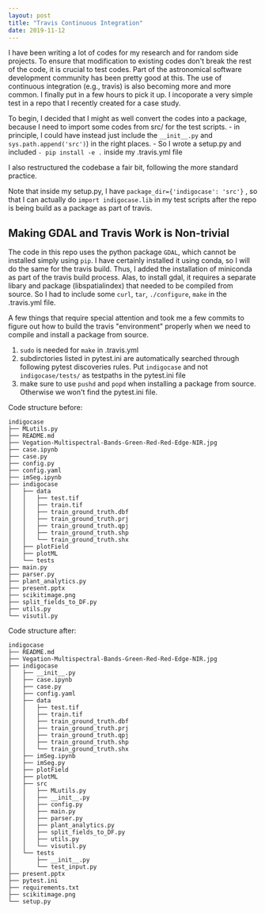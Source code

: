 ```yaml
---
layout: post
title: "Travis Continuous Integration"
date: 2019-11-12
---
```


I have been writing a lot of codes for my research and for random side projects. To ensure that modification to existing codes don't break the rest of the code, it is crucial to test codes. Part of the astronomical software development community has been pretty good at this. The use of continuous integration (e.g., travis) is also becoming more and more common. I finally put in a few hours to pick it up. I incoporate a very simple test in a repo that I recently created for a case study. 

To begin, I decided that I might as well convert the codes into a package, because I need to import some codes from src/ for the test scripts. 
    - in principle, I could have instead just include the `__init__.py` and `sys.path.append('src')`) in the right places.
    - So I wrote a setup.py and included `- pip install -e .` inside my .travis.yml file

I also restructured the codebase a fair bit, following the more standard practice. 

Note that inside my setup.py, I have `package_dir={'indigocase': 'src'}` , so that I can actually do `import indigocase.lib` in my test scripts after the repo is being build as a package as part of travis.


## Making GDAL and Travis Work is Non-trivial
The code in this repo uses the python package `GDAL`, which cannot be installed simply using `pip`. I have certainly installed it using conda, so I will do the same for the travis build. Thus, I added the installation of miniconda as part of the travis build process. Alas, to install gdal, it requires a separate libary and package (libspatialindex) that needed to be compiled from source. So I had to include some `curl`, `tar`, `./configure`, `make` in the .travis.yml file.

A few things that require special attention and took me a few commits to figure out how to build the travis "environment" properly when we need to compile and install a package from source.
1.  `sudo` is needed for `make` in .travis.yml
2.  subdirctories listed in pytest.ini are automatically searched through following pytest discoveries rules. Put `indigocase` and not `indigocase/tests/` as testpaths in the pytest.ini file
3.  make sure to use `pushd` and `popd` when installing a package from source. Otherwise we won't find the pytest.ini file.

Code structure before: 
```
indigocase
├── MLutils.py
├── README.md
├── Vegation-Multispectral-Bands-Green-Red-Red-Edge-NIR.jpg
├── case.ipynb
├── case.py
├── config.py
├── config.yaml
├── imSeg.ipynb
├── indigocase
│   ├── data
│   │   ├── test.tif
│   │   ├── train.tif
│   │   ├── train_ground_truth.dbf
│   │   ├── train_ground_truth.prj
│   │   ├── train_ground_truth.qpj
│   │   ├── train_ground_truth.shp
│   │   └── train_ground_truth.shx
│   ├── plotField
│   ├── plotML
│   └── tests
├── main.py
├── parser.py
├── plant_analytics.py
├── present.pptx
├── scikitimage.png
├── split_fields_to_DF.py
├── utils.py
└── visutil.py
```

Code structure after:
```
indigocase
├── README.md
├── Vegation-Multispectral-Bands-Green-Red-Red-Edge-NIR.jpg
├── indigocase
│   ├── __init__.py
│   ├── case.ipynb
│   ├── case.py
│   ├── config.yaml
│   ├── data
│   │   ├── test.tif
│   │   ├── train.tif
│   │   ├── train_ground_truth.dbf
│   │   ├── train_ground_truth.prj
│   │   ├── train_ground_truth.qpj
│   │   ├── train_ground_truth.shp
│   │   └── train_ground_truth.shx
│   ├── imSeg.ipynb
│   ├── imSeg.py
│   ├── plotField
│   ├── plotML
│   ├── src
│   │   ├── MLutils.py
│   │   ├── __init__.py
│   │   ├── config.py
│   │   ├── main.py
│   │   ├── parser.py
│   │   ├── plant_analytics.py
│   │   ├── split_fields_to_DF.py
│   │   ├── utils.py
│   │   └── visutil.py
│   └── tests
│       ├── __init__.py
│       └── test_input.py
├── present.pptx
├── pytest.ini
├── requirements.txt
├── scikitimage.png
└── setup.py
```